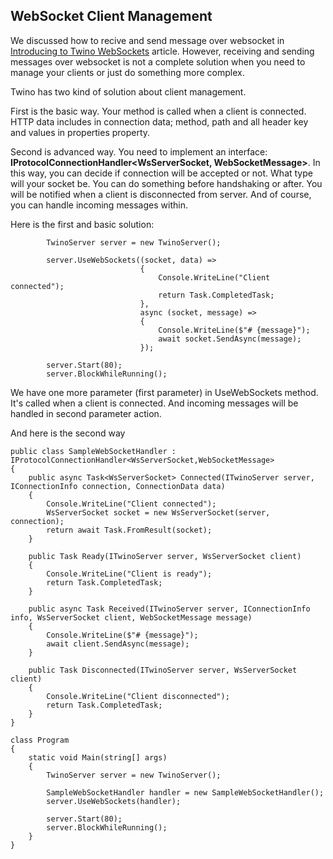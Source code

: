 ## WebSocket Client Management

We discussed how to recive and send message over websocket in [Introducing to Twino WebSockets](https://github.com/mhelvacikoylu/twino/blob/v2/docs/websocket/Introduce.MD) article.
However, receiving and sending messages over websocket is not a complete solution when you need to manage your clients or just do something more complex.

Twino has two kind of solution about client management.

First is the basic way. Your method is called when a client is connected.
HTTP data includes in connection data; method, path and all header key and values in properties property.

Second is advanced way. You need to implement an interface: **IProtocolConnectionHandler<WsServerSocket, WebSocketMessage>**.
In this way, you can decide if connection will be accepted or not.
What type will your socket be. You can do something before handshaking or after.
You will be notified when a client is disconnected from server.
And of course, you can handle incoming messages within.

Here is the first and basic solution:

            TwinoServer server = new TwinoServer();

            server.UseWebSockets((socket, data) =>
                                 {
                                     Console.WriteLine("Client connected");
                                     return Task.CompletedTask;
                                 },
                                 async (socket, message) =>
                                 {
                                     Console.WriteLine($"# {message}");
                                     await socket.SendAsync(message);
                                 });
            
            server.Start(80);
            server.BlockWhileRunning();
            
We have one more parameter (first parameter) in UseWebSockets method.
It's called when a client is connected.
And incoming messages will be handled in second parameter action.

And here is the second way

    public class SampleWebSocketHandler : IProtocolConnectionHandler<WsServerSocket,WebSocketMessage>
    {
        public async Task<WsServerSocket> Connected(ITwinoServer server, IConnectionInfo connection, ConnectionData data)
        {
            Console.WriteLine("Client connected");
            WsServerSocket socket = new WsServerSocket(server, connection);
            return await Task.FromResult(socket);
        }

        public Task Ready(ITwinoServer server, WsServerSocket client)
        {
            Console.WriteLine("Client is ready");
            return Task.CompletedTask;
        }

        public async Task Received(ITwinoServer server, IConnectionInfo info, WsServerSocket client, WebSocketMessage message)
        {
            Console.WriteLine($"# {message}");
            await client.SendAsync(message);
        }

        public Task Disconnected(ITwinoServer server, WsServerSocket client)
        {
            Console.WriteLine("Client disconnected");
            return Task.CompletedTask;
        }
    }
    
    class Program
    {
        static void Main(string[] args)
        {
            TwinoServer server = new TwinoServer();

            SampleWebSocketHandler handler = new SampleWebSocketHandler();
            server.UseWebSockets(handler);
            
            server.Start(80);
            server.BlockWhileRunning();
        }
    }

